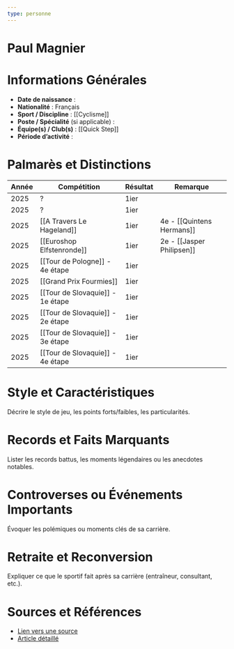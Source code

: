 ```yaml
---
type: personne
---
```


# Paul Magnier

# Informations Générales
- **Date de naissance** :  
- **Nationalité** :  Français
- **Sport / Discipline** :  [[Cyclisme]]
- **Poste / Spécialité** (si applicable) :  
- **Équipe(s) / Club(s)** :  [[Quick Step]]
- **Période d’activité** :  

# Palmarès et Distinctions
| Année | Compétition                      | Résultat | Remarque                  |
| ----- | -------------------------------- | -------- | ------------------------- |
| 2025  | ?                                | 1ier     |                           |
| 2025  | ?                                | 1ier     |                           |
| 2025  | [[A Travers Le Hageland]]        | 1ier     | 4e - [[Quintens Hermans]] |
| 2025  | [[Euroshop Elfstenronde]]        | 1ier     | 2e - [[Jasper Philipsen]] |
| 2025  | [[Tour de Pologne]] - 4e étape   | 1ier     |                           |
| 2025  | [[Grand Prix Fourmies]]          | 1ier     |                           |
| 2025  | [[Tour de Slovaquie]] - 1e étape | 1ier     |                           |
| 2025  | [[Tour de Slovaquie]] - 2e étape | 1ier     |                           |
| 2025  | [[Tour de Slovaquie]] - 3e étape | 1ier     |                           |
| 2025  | [[Tour de Slovaquie]] - 4e étape | 1ier     |                           |

# Style et Caractéristiques
Décrire le style de jeu, les points forts/faibles, les particularités.

# Records et Faits Marquants
Lister les records battus, les moments légendaires ou les anecdotes notables.

# Controverses ou Événements Importants
Évoquer les polémiques ou moments clés de sa carrière.

# Retraite et Reconversion
Expliquer ce que le sportif fait après sa carrière (entraîneur, consultant, etc.).

# Sources et Références
- [Lien vers une source](#)
- [Article détaillé](#)

